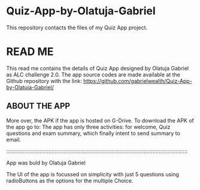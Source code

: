 # Quiz-App-by-Olatuja-Gabriel
This repository contacts the files of my Quiz App project.

# READ ME
This read me contains the details of Quiz App designed by Olatuja Gabriel as ALC challenge 2.0.
The app source codes are made available at the Github repository with the 
link: https://github.com/gabrielwealth/Quiz-App-by-Olatuja-Gabriel/


## ABOUT THE APP

More over, the APK if the app is hosted on G-Drive. To download the APK of the app go to:
The app has only three activities: for welcome, Quiz questions and exam summary, which finally intent to send summary to email.

::::::::::::::::::::::::::::::::::::::::::::::::::::::::::::::::::::::::::::::::::::::::::::::::::::::::::::::::::::::::

App was buld by Olatuja Gabriel

The UI of the app is focussed on simplicity with just 5 questions using radioButtons as the options for the multiple Choice.
